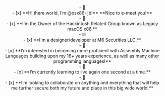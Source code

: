 <p align="center">
<br>
- 👋 
<br>
- [x] **Hi there world, I’m @osx86-ijb!** **Nice to e-meet you!**
<br>
- 🦾 
<br>  
- [x] **I'm the Owner of the Hackintosh Related Group known as Legacy macOS x86.**
<br>  
- 🤓 
<br>  
- [x] **I'm a designer/developer at M6 Securities LLC.**
<br>
- 👀 
<br>
- [x] **I’m interested in becoming more proficient with Assembly Machine Languages building upon my 16+ years experience, as well as many other programming languages!**
<br>
- 🌱 
<br>  
- [x] **I’m currently learning to live again one second at a time.**
<br>
- 💞️ 
<br>  
- [x] **I’m looking to collaborate on anything and everything that will help me further secure both my future and place in this big wide world.**
</p>

<!---
m6securities-jbj/m6securities-jbj is a ✨ special ✨ repository because its `README.md` (this file) appears on your GitHub profile.
You can click the Preview link to take a look at your changes.
--->
